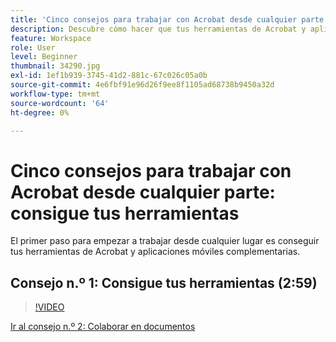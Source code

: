 ```yaml
---
title: 'Cinco consejos para trabajar con Acrobat desde cualquier parte: consigue tus herramientas'
description: Descubre cómo hacer que tus herramientas de Acrobat y aplicaciones móviles complementarias funcionen desde cualquier lugar
feature: Workspace
role: User
level: Beginner
thumbnail: 34290.jpg
exl-id: 1ef1b939-3745-41d2-881c-67c026c05a0b
source-git-commit: 4e6fbf91e96d26f9ee8f1105ad68738b9450a32d
workflow-type: tm+mt
source-wordcount: '64'
ht-degree: 0%

---
```


# Cinco consejos para trabajar con Acrobat desde cualquier parte: consigue tus herramientas

El primer paso para empezar a trabajar desde cualquier lugar es conseguir tus herramientas de Acrobat y aplicaciones móviles complementarias.

## Consejo n.º 1: Consigue tus herramientas (2:59)

>[!VIDEO](https://video.tv.adobe.com/v/34290?quality=12&learn=on&hidetitle=true)

[Ir al consejo n.º 2: Colaborar en documentos](collaborate-on-documents.md)
